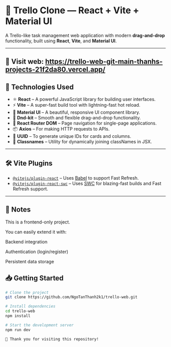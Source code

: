 # 🧩 Trello Clone — React + Vite + Material UI

A Trello-like task management web application with modern **drag-and-drop** functionality, built using **React**, **Vite**, and **Material UI**.

---
## 🔗 Visit web: https://trello-web-git-main-thanhs-projects-21f2da80.vercel.app/

## 🚀 Technologies Used

- ⚛️ **React** – A powerful JavaScript library for building user interfaces.
- ⚡ **Vite** – A super-fast build tool with lightning-fast hot reload.
- 🎨 **Material UI** – A beautiful, responsive UI component library.
- 🧲 **Dnd-kit** – Smooth and flexible drag-and-drop functionality.
- 🔗 **React Router DOM** – Page navigation for single-page applications.
- 📦 **Axios** – For making HTTP requests to APIs.
- 🧮 **UUID** – To generate unique IDs for cards and columns.
- 🧰 **Classnames** – Utility for dynamically joining classNames in JSX.

---

## 🛠️ Vite Plugins

- [`@vitejs/plugin-react`](https://github.com/vitejs/vite-plugin-react/blob/main/packages/plugin-react/README.md) – Uses [Babel](https://babeljs.io/) to support Fast Refresh.
- [`@vitejs/plugin-react-swc`](https://github.com/vitejs/vite-plugin-react-swc) – Uses [SWC](https://swc.rs/) for blazing-fast builds and Fast Refresh support.

---

## 📌 Notes
This is a frontend-only project.

You can easily extend it with:

Backend integration

Authentication (login/register)

Persistent data storage

## 📥 Getting Started

```bash
# Clone the project
git clone https://github.com/NgoTanThanh2k1/trello-web.git

# Install dependencies
cd trello-web
npm install

# Start the development server
npm run dev

🎉 Thank you for visiting this repository!
